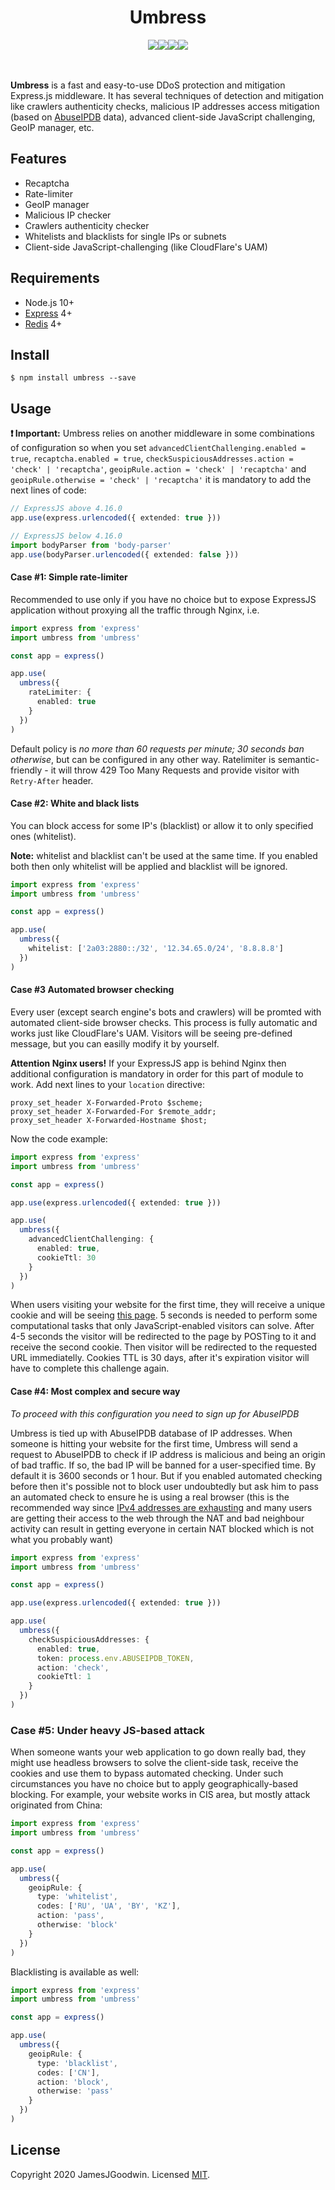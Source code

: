 <div align="center">
  <h1>Umbress</h2>
  <div style="display: flex; align-items: center; justify-content: center;">
    <a href="https://github.com/JamesJGoodwin/umbress/actions">
      <img src="https://github.com/JamesJGoodwin/umbress/workflows/build/badge.svg" />
    </a>
    <a href="https://coveralls.io/github/JamesJGoodwin/umbress?branch=master" target="_blank">
      <img src="https://coveralls.io/repos/github/JamesJGoodwin/umbress/badge.svg?branch=master" />
    </a>
    <a href="https://david-dm.org/JamesJGoodwin/umbress" target="_blank">
      <img src="https://david-dm.org/JamesJGoodwin/umbress.svg" />
    </a>
    <a href="https://www.npmjs.com/package/umbress" target="_blank">
      <img src="https://img.shields.io/npm/v/umbress.svg" />
    </a>
  </div>
  </br>
  </br>
</div>

<b>Umbress</b> is a fast and easy-to-use DDoS protection and mitigation Express.js middleware. It has several techniques
of detection and mitigation like crawlers authenticity checks, malicious IP addresses access mitigation (based on <a href="https://www.abuseipdb.com/" target="_blank">AbuseIPDB</a> data), advanced client-side JavaScript challenging, GeoIP manager, etc.

## Features
- Recaptcha
- Rate-limiter
- GeoIP manager
- Malicious IP checker
- Crawlers authenticity checker
- Whitelists and blacklists for single IPs or subnets
- Client-side JavaScript-challenging (like CloudFlare's UAM)

## Requirements

- Node.js 10+
- <a href="https://github.com/expressjs/express" target="_blank">Express</a> 4+
- <a href="https://redis.io/" target="_blank">Redis</a> 4+

## Install

```
$ npm install umbress --save
```

## Usage

**❗ Important:** Umbress relies on another middleware in some combinations of configuration so when you set `advancedClientChallenging.enabled = true`, `recaptcha.enabled = true`, `checkSuspiciousAddresses.action = 'check' | 'recaptcha'`, `geoipRule.action = 'check' | 'recaptcha'` and `geoipRule.otherwise = 'check' | 'recaptcha'` it is mandatory to add the next lines of code:

```typescript
// ExpressJS above 4.16.0
app.use(express.urlencoded({ extended: true }))

// ExpressJS below 4.16.0
import bodyParser from 'body-parser'
app.use(bodyParser.urlencoded({ extended: false }))
```

#### Case #1: Simple rate-limiter
Recommended to use only if you have no choice but to expose ExpressJS application without proxying all the traffic through Nginx, i.e.

```typescript
import express from 'express'
import umbress from 'umbress'

const app = express()

app.use(
  umbress({
    rateLimiter: {
      enabled: true
    }
  })
)
```

Default policy is *no more than 60 requests per minute; 30 seconds ban otherwise*, but can be configured in any other way. Ratelimiter is semantic-friendly - it will throw 429 Too Many Requests and provide visitor with `Retry-After` header.

#### Case #2: White and black lists
You can block access for some IP's (blacklist) or allow it to only specified ones (whitelist).

**Note:** whitelist and blacklist can't be used at the same time. If you enabled both then only whitelist will be applied and blacklist will be ignored.

```typescript
import express from 'express'
import umbress from 'umbress'

const app = express()

app.use(
  umbress({
    whitelist: ['2a03:2880::/32', '12.34.65.0/24', '8.8.8.8']
  })
)
```

#### Case #3 Automated browser checking
Every user (except search engine's bots and crawlers) will be promted with automated client-side browser checks. This process is fully automatic and works just like CloudFlare's UAM. Visitors will be seeing pre-defined message, but you can easilly modify it by yourself.

**Attention Nginx users!** If your ExpressJS app is behind Nginx then additional configuration is mandatory in order for this part of module to work. Add next lines to your `location` directive:

```nginx
proxy_set_header X-Forwarded-Proto $scheme;
proxy_set_header X-Forwarded-For $remote_addr;
proxy_set_header X-Forwarded-Hostname $host;
```

Now the code example:

```typescript
import express from 'express'
import umbress from 'umbress'

const app = express()

app.use(express.urlencoded({ extended: true }))

app.use(
  umbress({
    advancedClientChallenging: {
      enabled: true,
      cookieTtl: 30
    }
  })
)
```

When users visiting your website for the first time, they will receive a unique cookie and will be seeing <a href="https://i.imgur.com/puUoVck.png" target="_blank">this page</a>. 5 seconds is needed to perform some computational tasks that only JavaScript-enabled visitors can solve. After 4-5 seconds the visitor will be redirected to the page by POSTing to it and receive the second cookie. Then visitor will be redirected to the requested URL immediatelly. Cookies TTL is 30 days, after it's expiration visitor will have to complete this challenge again.

#### Case #4: Most complex and secure way

*To proceed with this configuration you need to sign up for AbuseIPDB*

Umbress is tied up with AbuseIPDB database of IP addresses. When someone is hitting your website for the first time, Umbress will send a request to AbuseIPDB to check if IP address is malicious and being an origin of bad traffic. If so, the bad IP will be banned for a user-specified time. By default it is 3600 seconds or 1 hour. But if you enabled automated checking before then it's possible not to block user undoubtedly but ask him to pass an automated check to ensure he is using a real browser (this is the recommended way since <a href="https://en.wikipedia.org/wiki/IPv4_address_exhaustion" target="_blank">IPv4 addresses are exhausting</a> and many users are getting their access to the web through the NAT and bad neighbour activity can result in getting everyone in certain NAT blocked which is not what you probably want)

```typescript
import express from 'express'
import umbress from 'umbress'

const app = express()

app.use(express.urlencoded({ extended: true }))

app.use(
  umbress({
    checkSuspiciousAddresses: {
      enabled: true,
      token: process.env.ABUSEIPDB_TOKEN,
      action: 'check',
      cookieTtl: 1
    }
  })
)
```

### Case #5: Under heavy JS-based attack

When someone wants your web application to go down really bad, they might use headless browsers to solve the client-side task, receive the cookies and use them to bypass automated checking. Under such circumstances you have no choice but to apply geographically-based blocking. For example, your website works in CIS area, but mostly attack originated from China:

```typescript
import express from 'express'
import umbress from 'umbress'

const app = express()

app.use(
  umbress({
    geoipRule: {
      type: 'whitelist',
      codes: ['RU', 'UA', 'BY', 'KZ'],
      action: 'pass',
      otherwise: 'block'
    }
  })
)
```

Blacklisting is available as well:

```typescript
import express from 'express'
import umbress from 'umbress'

const app = express()

app.use(
  umbress({
    geoipRule: {
      type: 'blacklist',
      codes: ['CN'],
      action: 'block',
      otherwise: 'pass'
    }
  })
)
```

## License

Copyright 2020 JamesJGoodwin. Licensed <a href="https://github.com/JamesJGoodwin/umbress/blob/master/LICENSE">MIT</a>.
